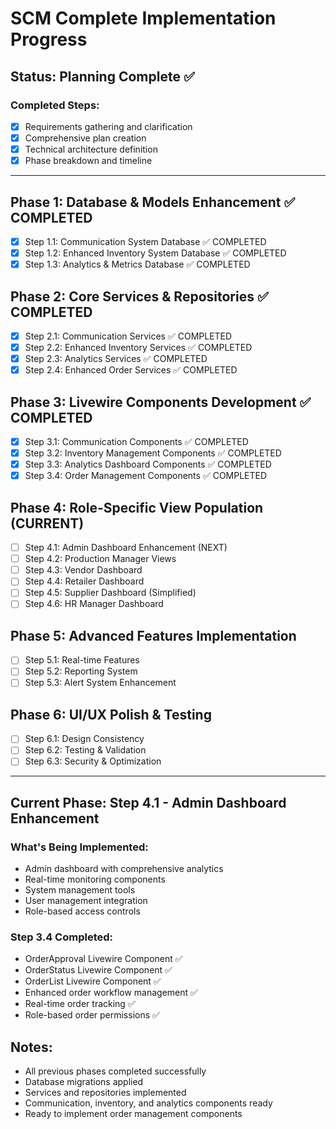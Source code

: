 # SCM Complete Implementation Progress

## Status: Planning Complete ✅

### Completed Steps:
- [x] Requirements gathering and clarification
- [x] Comprehensive plan creation
- [x] Technical architecture definition
- [x] Phase breakdown and timeline

---

## Phase 1: Database & Models Enhancement ✅ COMPLETED
- [x] Step 1.1: Communication System Database ✅ COMPLETED
- [x] Step 1.2: Enhanced Inventory System Database ✅ COMPLETED
- [x] Step 1.3: Analytics & Metrics Database ✅ COMPLETED

## Phase 2: Core Services & Repositories ✅ COMPLETED
- [x] Step 2.1: Communication Services ✅ COMPLETED
- [x] Step 2.2: Enhanced Inventory Services ✅ COMPLETED
- [x] Step 2.3: Analytics Services ✅ COMPLETED
- [x] Step 2.4: Enhanced Order Services ✅ COMPLETED

## Phase 3: Livewire Components Development ✅ COMPLETED
- [x] Step 3.1: Communication Components ✅ COMPLETED
- [x] Step 3.2: Inventory Management Components ✅ COMPLETED
- [x] Step 3.3: Analytics Dashboard Components ✅ COMPLETED
- [x] Step 3.4: Order Management Components ✅ COMPLETED

## Phase 4: Role-Specific View Population (CURRENT)
- [ ] Step 4.1: Admin Dashboard Enhancement (NEXT)
- [ ] Step 4.2: Production Manager Views
- [ ] Step 4.3: Vendor Dashboard
- [ ] Step 4.4: Retailer Dashboard
- [ ] Step 4.5: Supplier Dashboard (Simplified)
- [ ] Step 4.6: HR Manager Dashboard

## Phase 5: Advanced Features Implementation
- [ ] Step 5.1: Real-time Features
- [ ] Step 5.2: Reporting System
- [ ] Step 5.3: Alert System Enhancement

## Phase 6: UI/UX Polish & Testing
- [ ] Step 6.1: Design Consistency
- [ ] Step 6.2: Testing & Validation
- [ ] Step 6.3: Security & Optimization

---

## Current Phase: Step 4.1 - Admin Dashboard Enhancement

### What's Being Implemented:
- Admin dashboard with comprehensive analytics
- Real-time monitoring components
- System management tools
- User management integration
- Role-based access controls

### Step 3.4 Completed:
- OrderApproval Livewire Component ✅
- OrderStatus Livewire Component ✅  
- OrderList Livewire Component ✅
- Enhanced order workflow management ✅
- Real-time order tracking ✅
- Role-based order permissions ✅

## Notes:
- All previous phases completed successfully
- Database migrations applied
- Services and repositories implemented
- Communication, inventory, and analytics components ready
- Ready to implement order management components
